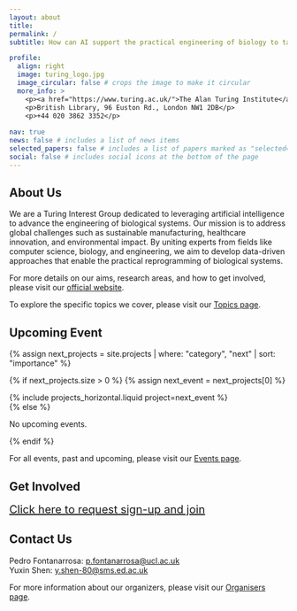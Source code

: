 ```yaml
---
layout: about
title: 
permalink: /
subtitle: How can AI support the practical engineering of biology to tackle global challenges? #<a href='#'>Affiliations</a>. Address. Contacts. Motto. Etc.

profile:
  align: right
  image: turing_logo.jpg
  image_circular: false # crops the image to make it circular
  more_info: >
    <p><a href="https://www.turing.ac.uk/">The Alan Turing Institute</a></p>
    <p>British Library, 96 Euston Rd., London NW1 2DB</p>
    <p>+44 020 3862 3352</p>
    
nav: true
news: false # includes a list of news items
selected_papers: false # includes a list of papers marked as "selected={true}"
social: false # includes social icons at the bottom of the page
---
```


## About Us

We are a Turing Interest Group dedicated to leveraging artificial intelligence to advance the engineering of biological systems. Our mission is to address global challenges such as sustainable manufacturing, healthcare innovation, and environmental impact. By uniting experts from fields like computer science, biology, and engineering, we aim to develop data-driven approaches that enable the practical reprogramming of biological systems.

For more details on our aims, research areas, and how to get involved, please visit our [official website](https://www.turing.ac.uk/research/interest-groups/data-centric-biological-design-and-engineering).

To explore the specific topics we cover, please visit our [Topics page](/topics/).

## Upcoming Event

<div style="margin-top: 15px;"></div> 

{% assign next_projects = site.projects | where: "category", "next" | sort: "importance" %}

{% if next_projects.size > 0 %}
  {% assign next_event = next_projects[0] %}
  <div class="container">
    <div class="row row-cols-1 row-cols-md-1">
      {% include projects_horizontal.liquid project=next_event %}
    </div>
  </div>
{% else %}
  <p>No upcoming events.</p>
{% endif %}


For all events, past and upcoming, please visit our [Events page](/events/).



## Get Involved

<div style="font-size: 20px;">
  <a href="https://forms.office.com/Pages/ResponsePage.aspx?id=p_SVQ1XklU-Knx-672OE-fR6PcyyBV1JuragBENwKPJURU9FMTVWUTA3Q0VERTNVMUU2TFpBTzBaRyQlQCN0PWcu">Click here to request sign-up and join</a>
</div>
<div style="margin-bottom: 15px;"></div> 

## Contact Us

Pedro Fontanarrosa: <a href="mailto:p.fontanarrosa@ucl.ac.uk">p.fontanarrosa@ucl.ac.uk</a>  
Yuxin Shen: <a href="mailto:y.shen-80@sms.ed.ac.uk">y.shen-80@sms.ed.ac.uk</a>

For more information about our organizers, please visit our [Organisers page](/organisers/).
